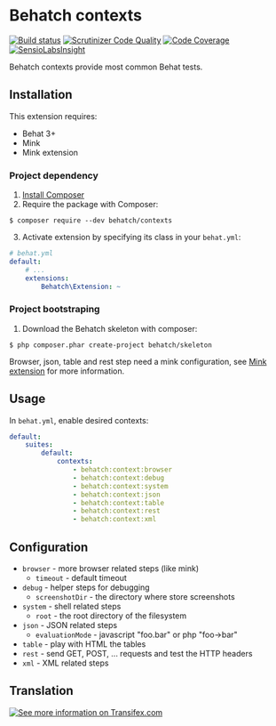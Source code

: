 Behatch contexts
================

[![Build status](https://travis-ci.org/Behatch/contexts.svg?branch=master)](https://travis-ci.org/Behatch/contexts)
[![Scrutinizer Code Quality](https://scrutinizer-ci.com/g/Behatch/contexts/badges/quality-score.png?b=master)](https://scrutinizer-ci.com/g/Behatch/contexts/?branch=master)
[![Code Coverage](https://scrutinizer-ci.com/g/Behatch/contexts/badges/coverage.png?b=master)](https://scrutinizer-ci.com/g/Behatch/contexts/?branch=master)
[![SensioLabsInsight](https://insight.sensiolabs.com/projects/ed08ea06-93c2-4b90-b65b-4364302b5108/mini.png)](https://insight.sensiolabs.com/projects/ed08ea06-93c2-4b90-b65b-4364302b5108)

Behatch contexts provide most common Behat tests.

Installation
------------

This extension requires:

* Behat 3+
* Mink
* Mink extension

### Project dependency

1. [Install Composer](https://getcomposer.org/download/)
2. Require the package with Composer:

```
$ composer require --dev behatch/contexts
```

3. Activate extension by specifying its class in your `behat.yml`:

```yaml
# behat.yml
default:
    # ...
    extensions:
        Behatch\Extension: ~
```

### Project bootstraping

1. Download the Behatch skeleton with composer:

```
$ php composer.phar create-project behatch/skeleton
```

Browser, json, table and rest step need a mink configuration, see [Mink
extension](http://extensions.behat.org/mink/) for more information.

Usage
-----

In `behat.yml`, enable desired contexts:

```yaml
default:
    suites:
        default:
            contexts:
                - behatch:context:browser
                - behatch:context:debug
                - behatch:context:system
                - behatch:context:json
                - behatch:context:table
                - behatch:context:rest
                - behatch:context:xml
```

Configuration
-------------

* `browser` - more browser related steps (like mink)
    * `timeout` - default timeout
* `debug` - helper steps for debugging
    * `screenshotDir` - the directory where store screenshots
* `system` - shell related steps
    * `root` - the root directory of the filesystem
* `json` - JSON related steps
    * `evaluationMode` - javascript "foo.bar" or php "foo->bar"
* `table` - play with HTML the tables
* `rest` - send GET, POST, ... requests and test the HTTP headers
* `xml` - XML related steps

Translation
-----------

[![See more information on Transifex.com](https://www.transifex.com/projects/p/behatch-contexts/resource/enxliff/chart/image_png)](https://www.transifex.com/projects/p/behatch-contexts/)
